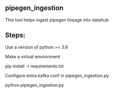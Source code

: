 ## pipegen_ingestion
This tool helps ingest pipegen lineage into datahub


## Steps:
Use a version of python >= 3.6

Make a virtual environment

pip install -r requirements.txt

Configure extra kafka conf in pipegen_ingestion.py

python pipegen_ingestion.py